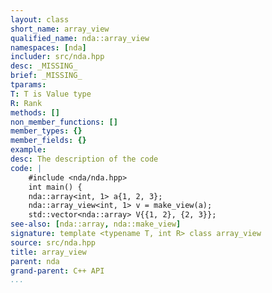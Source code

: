 ```yaml
---
layout: class
short_name: array_view
qualified_name: nda::array_view
namespaces: [nda]
includer: src/nda.hpp
desc: _MISSING_
brief: _MISSING_
tparams:
T: T is Value type
R: Rank
methods: []
non_member_functions: []
member_types: {}
member_fields: {}
example:
desc: The description of the code
code: |
    #include <nda/nda.hpp>
    int main() {
    nda::array<int, 1> a{1, 2, 3};
    nda::array_view<int, 1> v = make_view(a);
    std::vector<nda::array> V{{1, 2}, {2, 3}};
see-also: [nda::array, nda::make_view]
signature: template <typename T, int R> class array_view
source: src/nda.hpp
title: array_view
parent: nda
grand-parent: C++ API
...
```

